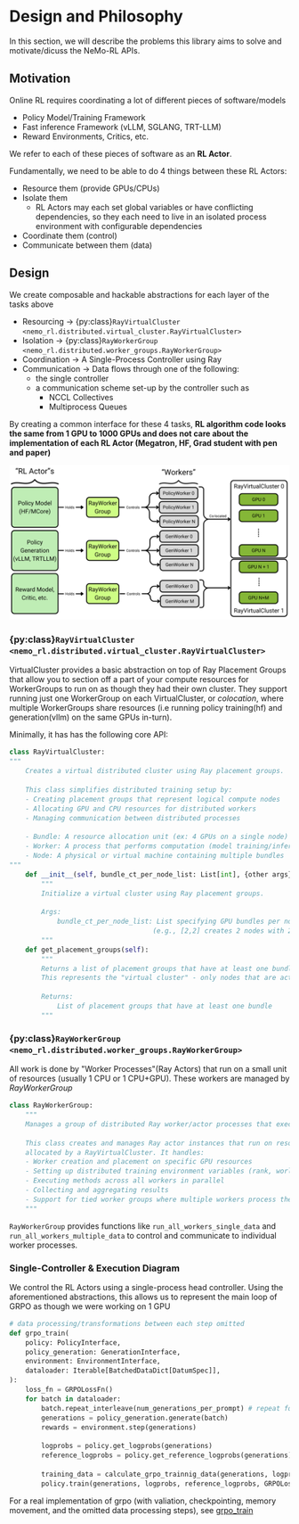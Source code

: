 # Design and Philosophy
In this section, we will describe the problems this library aims to solve and motivate/dicuss the NeMo-RL APIs.

## Motivation
Online RL requires coordinating a lot of different pieces of software/models
- Policy Model/Training Framework
- Fast inference Framework (vLLM, SGLANG, TRT-LLM)
- Reward Environments, Critics, etc.

We refer to each of these pieces of software as an **RL Actor**.

Fundamentally, we need to be able to do 4 things between these RL Actors:
- Resource them (provide GPUs/CPUs)
- Isolate them
  - RL Actors may each set global variables or have conflicting dependencies, so they each need to live in an isolated process environment with configurable dependencies
- Coordinate them (control)
- Communicate between them (data)

## Design

We create composable and hackable abstractions for each layer of the tasks above
- Resourcing -> {py:class}`RayVirtualCluster <nemo_rl.distributed.virtual_cluster.RayVirtualCluster>`
- Isolation -> {py:class}`RayWorkerGroup <nemo_rl.distributed.worker_groups.RayWorkerGroup>`
- Coordination -> A Single-Process Controller using Ray
- Communication -> Data flows through one of the following:
  - the single controller 
  - a communication scheme set-up by the controller such as
    - NCCL Collectives
    - Multiprocess Queues

By creating a common interface for these 4 tasks, **RL algorithm code looks the same from 1 GPU to 1000 GPUs and does not care about the implementation of each RL Actor (Megatron, HF, Grad student with pen and paper)**

![actor-wg-worker-vc](../assets/actor-wg-worker-vc.png)

### {py:class}`RayVirtualCluster <nemo_rl.distributed.virtual_cluster.RayVirtualCluster>`
VirtualCluster provides a basic abstraction on top of Ray Placement Groups that allow you to section off a part of your compute resources for WorkerGroups to run on as though they had their own cluster. They support running just one WorkerGroup on each VirtualCluster, or *colocation*, where multiple WorkerGroups share resources (i.e running policy training(hf) and generation(vllm) on the same GPUs in-turn).

Minimally, it has has the following core API:
```python
class RayVirtualCluster:
"""
    Creates a virtual distributed cluster using Ray placement groups.

    This class simplifies distributed training setup by:
    - Creating placement groups that represent logical compute nodes
    - Allocating GPU and CPU resources for distributed workers
    - Managing communication between distributed processes

    - Bundle: A resource allocation unit (ex: 4 GPUs on a single node)
    - Worker: A process that performs computation (model training/inference)
    - Node: A physical or virtual machine containing multiple bundles
"""
    def __init__(self, bundle_ct_per_node_list: List[int], {other args}):
        """
        Initialize a virtual cluster using Ray placement groups.

        Args:
            bundle_ct_per_node_list: List specifying GPU bundles per node
                                    (e.g., [2,2] creates 2 nodes with 2 GPU bundles each)
        """
    def get_placement_groups(self):
        """
        Returns a list of placement groups that have at least one bundle, filtering out empty nodes.
        This represents the "virtual cluster" - only nodes that are actually being used.

        Returns:
            List of placement groups that have at least one bundle
        """
```

### {py:class}`RayWorkerGroup <nemo_rl.distributed.worker_groups.RayWorkerGroup>`
All work is done by "Worker Processes"(Ray Actors) that run on a small unit of resources (usually 1 CPU or 1 CPU+GPU). These workers are managed by *RayWorkerGroup*
```python
class RayWorkerGroup:
    """
    Manages a group of distributed Ray worker/actor processes that execute tasks in parallel.

    This class creates and manages Ray actor instances that run on resources
    allocated by a RayVirtualCluster. It handles:
    - Worker creation and placement on specific GPU resources
    - Setting up distributed training environment variables (rank, world size, etc.)
    - Executing methods across all workers in parallel
    - Collecting and aggregating results
    - Support for tied worker groups where multiple workers process the same data
    """
```
`RayWorkerGroup` provides functions like `run_all_workers_single_data` and `run_all_workers_multiple_data` to control and communicate to individual worker processes.


### Single-Controller & Execution Diagram
We control the RL Actors using a single-process head controller. Using the aforementioned abstractions, this allows us to represent the main loop of GRPO as though we were working on 1 GPU
```python
# data processing/transformations between each step omitted
def grpo_train(
    policy: PolicyInterface,
    policy_generation: GenerationInterface,
    environment: EnvironmentInterface,
    dataloader: Iterable[BatchedDataDict[DatumSpec]],
):
    loss_fn = GRPOLossFn()
    for batch in dataloader:
        batch.repeat_interleave(num_generations_per_prompt) # repeat for GRPO
        generations = policy_generation.generate(batch) 
        rewards = environment.step(generations)

        logprobs = policy.get_logprobs(generations)
        reference_logprobs = policy.get_reference_logprobs(generations)

        training_data = calculate_grpo_trainnig_data(generations, logprobs, reference_logprobs, rewards)
        policy.train(generations, logprobs, reference_logprobs, GRPOLossFn)
```
For a real implementation of grpo (with valiation, checkpointing, memory movement, and the omitted data processing steps), see [grpo_train](../../nemo_rl/algorithms/grpo.py)
